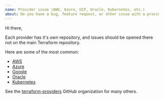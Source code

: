 ```yaml
---
name: Provider issue (AWS, Azure, GCP, Oracle, Kubernetes, etc.)
about: Do you have a bug, feature request, or other issue with a provider (not Terraform core or the HCL language itself)?
---
```


Hi there,

Each provider has it's own repository, and issues should be opened there not on the main Terraform repository.

Here are some of the most common:

* [AWS](https://github.com/terraform-providers/terraform-provider-aws)
* [Azure](https://github.com/terraform-providers/terraform-provider-azurerm)
* [Google](https://github.com/terraform-providers/terraform-provider-aws)
* [Oracle](https://github.com/terraform-providers/terraform-provider-oci)
* [Kubernetes](https://github.com/terraform-providers/terraform-provider-kubernetes)

See the [terraform-providers](https://github.com/terraform-providers) GitHub organization for many others.
